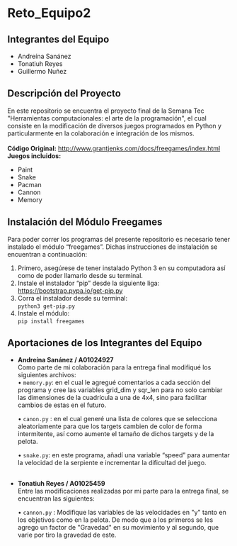 # Reto_Equipo2
## Integrantes del Equipo
- Andreína Sanánez <br>
- Tonatiuh Reyes <br>
- Guillermo Nuñez <br>

## **Descripción del Proyecto**<br>
En este repositorio se encuentra el proyecto final de la Semana Tec "Herramientas computacionales: el arte de la programación", el cual consiste en la modificación de diversos juegos programados en Python y particularmente en la colaboración e integración de los mismos. <br>
<br>
**Código Original:** http://www.grantjenks.com/docs/freegames/index.html <br>
**Juegos incluidos:**
-	Paint
-	Snake
-	Pacman
-	Cannon
-	Memory <br>

## Instalación del Módulo Freegames
Para poder correr los programas del presente repositorio es necesario tener instalado el módulo “freegames”. Dichas instrucciones de instalación se encuentran a continuación: <br>
1.	Primero, asegúrese de tener instalado Python 3 en su computadora así como de poder llamarlo desde su terminal. 
2.	Instale el instalador “pip” desde la siguiente liga: https://bootstrap.pypa.io/get-pip.py
3.	Corra el instalador desde su terminal: <br>
`python3 get-pip.py`
4.	Instale el módulo: <br>
`pip install freegames`

## Aportaciones de los Integrantes del Equipo
-	**Andreína Sanánez / A01024927** <br>
Como parte de mi colaboración para la entrega final modifiqué los siguientes archivos: <br>
    •	`memory.py`: en el cual le agregué comentarios a cada sección del programa y cree las variables grid_dim y sqr_len para no solo cambiar las dimensiones de la cuadrícula a           una de 4x4, sino para facilitar cambios de estas en el futuro. <br>
    
    •	`canon.py` : en el cual generé una lista de colores que se selecciona aleatoriamente para que los targets cambien de color de forma intermitente, así como aumente el tamaño de       dichos targets y de la pelota.<br>
    
    •	`snake.py`: en este programa, añadí una variable “speed” para aumentar la velocidad de la serpiente e incrementar la dificultad del juego. <br>
    
 ##
-	**Tonatiuh Reyes / A01025459** <br>
Entre las modificaciones realizadas por mi parte para la entrega final, se encuentran las siguientes: <br>

    •	`cannon.py` : Modifique las variables de las velocidades en "y" tanto en los objetivos como en la pelota. De modo que a los primeros se les agrego un factor de "Gravedad" en su movimiento y al segundo, que varie por tiro la gravedad de este.<br>
    
